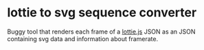 # lottie to svg sequence converter
Buggy tool that renders each frame of a [lottie.js](https://airbnb.design/lottie/) JSON as an JSON containing svg data and information about framerate.
